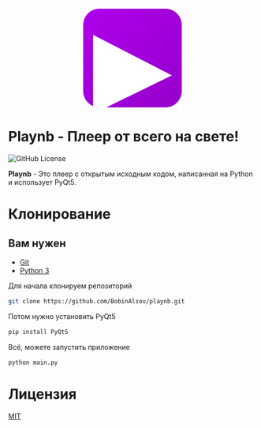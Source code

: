 <p align="center">
<img src="images/other/playnb.png">
<br>
</p>

# Playnb - Плеер от всего на свете!
<img alt="GitHub License" src="https://img.shields.io/github/license/BobinAlsov/playnb?style=for-the-badge&labelColor=%23DA70FF&color=%23a100da">

**Playnb** - Это плеер с открытым исходным кодом, написанная на Python и использует PyQt5.

# Клонирование
## Вам нужен
- [Git](https://git-scm.com/)
- [Python 3](https://www.python.org/)

Для начала клонируем репозиторий
```bash
git clone https://github.com/BobinAlsov/playnb.git
```

Потом нужно установить PyQt5
```bash
pip install PyQt5
```

Всё, можете запустить приложение
```bash
python main.py
```

# Лицензия
[MIT](https://github.com/BobinAlsov/playnb/blob/main/LICENSE)
